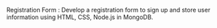 Registration Form : Develop a registration form to sign up and store user information using HTML, CSS, Node.js in MongoDB.
